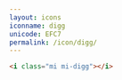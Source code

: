 ```yaml
---
layout: icons
iconname: digg
unicode: EFC7
permalink: /icon/digg/
---
```


``` html
<i class="mi mi-digg"></i>
```
